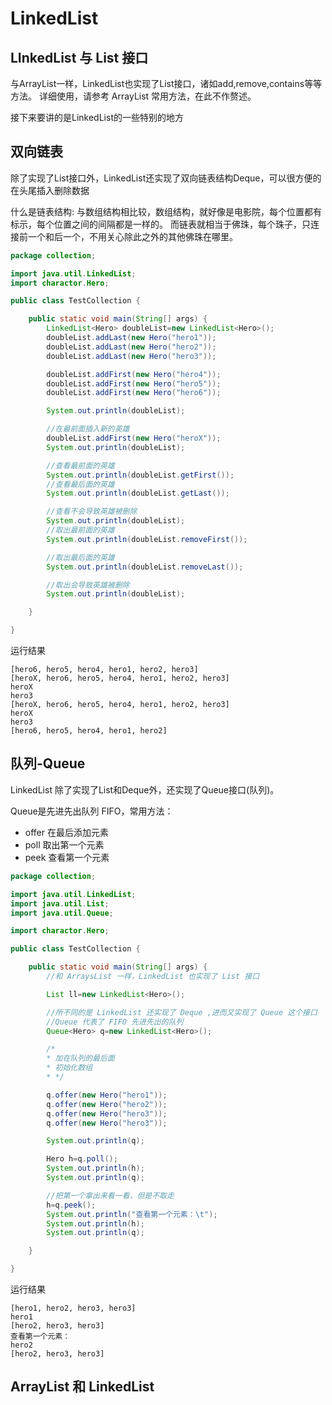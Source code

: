 # LinkedList

## LInkedList 与 List 接口

与ArrayList一样，LinkedList也实现了List接口，诸如add,remove,contains等等方法。 详细使用，请参考 ArrayList 常用方法，在此不作赘述。

接下来要讲的是LinkedList的一些特别的地方

## 双向链表

除了实现了List接口外，LinkedList还实现了双向链表结构Deque，可以很方便的在头尾插入删除数据

什么是链表结构: 与数组结构相比较，数组结构，就好像是电影院，每个位置都有标示，每个位置之间的间隔都是一样的。 而链表就相当于佛珠，每个珠子，只连接前一个和后一个，不用关心除此之外的其他佛珠在哪里。

```java
package collection;

import java.util.LinkedList;
import charactor.Hero;

public class TestCollection {

    public static void main(String[] args) {
        LinkedList<Hero> doubleList=new LinkedList<Hero>();
        doubleList.addLast(new Hero("hero1"));
        doubleList.addLast(new Hero("hero2"));
        doubleList.addLast(new Hero("hero3"));

        doubleList.addFirst(new Hero("hero4"));
        doubleList.addFirst(new Hero("hero5"));
        doubleList.addFirst(new Hero("hero6"));

        System.out.println(doubleList);

        //在最前面插入新的英雄
        doubleList.addFirst(new Hero("heroX"));
        System.out.println(doubleList);

        //查看最前面的英雄
        System.out.println(doubleList.getFirst());
        //查看最后面的英雄
        System.out.println(doubleList.getLast());

        //查看不会导致英雄被删除
        System.out.println(doubleList);
        //取出最前面的英雄
        System.out.println(doubleList.removeFirst());

        //取出最后面的英雄
        System.out.println(doubleList.removeLast());

        //取出会导致英雄被删除
        System.out.println(doubleList);

    }

}
```
运行结果
```
[hero6, hero5, hero4, hero1, hero2, hero3]
[heroX, hero6, hero5, hero4, hero1, hero2, hero3]
heroX
hero3
[heroX, hero6, hero5, hero4, hero1, hero2, hero3]
heroX
hero3
[hero6, hero5, hero4, hero1, hero2]
```

## 队列-Queue

LinkedList 除了实现了List和Deque外，还实现了Queue接口(队列)。

Queue是先进先出队列 FIFO，常用方法：

- offer 在最后添加元素
- poll 取出第一个元素
- peek 查看第一个元素

```java
package collection;

import java.util.LinkedList;
import java.util.List;
import java.util.Queue;

import charactor.Hero;

public class TestCollection {

    public static void main(String[] args) {
        //和 ArraysList 一样，LinkedList 也实现了 List 接口

        List ll=new LinkedList<Hero>();

        //所不同的是 LinkedList 还实现了 Deque ,进而又实现了 Queue 这个接口
        //Queue 代表了 FIFO 先进先出的队列
        Queue<Hero> q=new LinkedList<Hero>();

        /*
        * 加在队列的最后面
        * 初始化数组
        * */

        q.offer(new Hero("hero1"));
        q.offer(new Hero("hero2"));
        q.offer(new Hero("hero3"));
        q.offer(new Hero("hero3"));

        System.out.println(q);

        Hero h=q.poll();
        System.out.println(h);
        System.out.println(q);

        //把第一个拿出来看一看，但是不取走
        h=q.peek();
        System.out.println("查看第一个元素：\t");
        System.out.println(h);
        System.out.println(q);

    }

}
```
运行结果
```
[hero1, hero2, hero3, hero3]
hero1
[hero2, hero3, hero3]
查看第一个元素：	
hero2
[hero2, hero3, hero3]
```
## ArrayList 和 LinkedList



